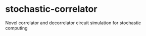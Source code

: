 # stochastic-correlator
Novel correlator and decorrelator circuit simulation for stochastic computing
